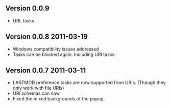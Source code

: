 ## Version 0.0.9 ##
  * URL tasks

## Version 0.0.8 2011-03-19 ##
  * Windows compatibility issues addressed
  * Tasks can be blocked again. Including URI tasks.

## Version 0.0.7 2011-03-11 ##
  * LASTMOD preference tasks are now supported from URIs. (Though they only work with file URIs)
  * URI schemas can now
  * Fixed the mixed backgrounds of the popup.